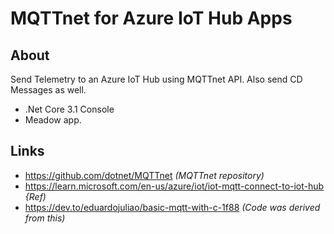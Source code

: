 # MQTTnet for Azure IoT Hub Apps

## About
Send Telemetry to an Azure IoT Hub using MQTTnet API. Also send CD Messages as well.

- .Net Core 3.1 Console
- Meadow app.

## Links
- https://github.com/dotnet/MQTTnet _(MQTTnet repository)_
- https://learn.microsoft.com/en-us/azure/iot/iot-mqtt-connect-to-iot-hub _{Ref)_
- https://dev.to/eduardojuliao/basic-mqtt-with-c-1f88 _(Code was derived from this)_



